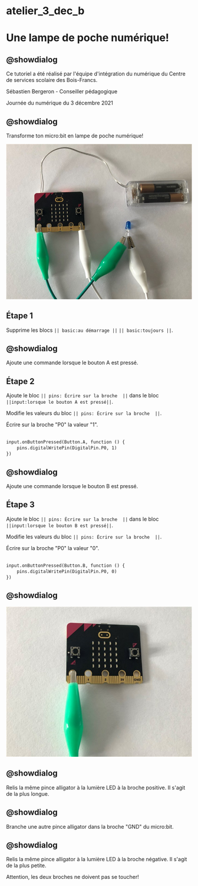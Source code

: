 # atelier_3_dec_b

# Une lampe de poche numérique!

## @showdialog 

Ce tutoriel a été réalisé par l'équipe d'intégration du numérique du Centre de services scolaire des Bois-Francs. 

Sébastien Bergeron - Conseiller pédagogique 

Journée du numérique du 3 décembre 2021

## @showdialog 

Transforme ton micro:bit en lampe de poche numérique! 
 
![CSSBF](https://github.com/sbergeroncp/mon-makecode/blob/master/atelier_a_5.jpg) 

## Étape 1 

Supprime les blocs ``|| basic:au démarrage ||`` ``|| basic:toujours ||``. 


## @showdialog 

Ajoute une commande lorsque le bouton A est pressé. 

## Étape 2 

 Ajoute le bloc ``|| pins: Écrire sur la broche  ||`` dans le bloc ``||input:lorsque le bouton A est pressé||``. 
 
Modifie les valeurs du bloc ``|| pins: Écrire sur la broche  ||``.

Écrire sur la broche "P0" la valeur "1".
 

```blocks 

input.onButtonPressed(Button.A, function () {
    pins.digitalWritePin(DigitalPin.P0, 1)
})

``` 

## @showdialog 

Ajoute une commande lorsque le bouton B est pressé.   

## Étape 3 
 
Ajoute le bloc ``|| pins: Écrire sur la broche  ||`` dans le bloc ``||input:lorsque le bouton B est pressé||``. 
 
Modifie les valeurs du bloc ``|| pins: Écrire sur la broche  ||``.

Écrire sur la broche "P0" la valeur "0".
 
```blocks 

input.onButtonPressed(Button.B, function () {
    pins.digitalWritePin(DigitalPin.P0, 0)
})

``` 

## @showdialog 

![CSSBF](https://github.com/sbergeroncp/mon-makecode/blob/master/atelier_a_1.jpg?raw=true) 

## @showdialog 

Relis la même pince alligator à la lumière LED à la broche positive. Il s'agit de la plus longue.

## @showdialog 

Branche une autre pince alligator dans la broche "GND" du micro:bit. 

## @showdialog 

Relis la même pince alligator à la lumière LED à la broche négative. Il s'agit de la plus petite.

Attention, les deux broches ne doivent pas se toucher!